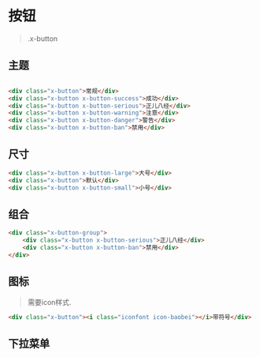 # 按钮

> .x-button 




## 主题
````html

<div class="x-button">常规</div>
<div class="x-button x-button-success">成功</div>
<div class="x-button x-button-serious">正儿八经</div>
<div class="x-button x-button-warning">注意</div>
<div class="x-button x-button-danger">警告</div>
<div class="x-button x-button-ban">禁用</div>


````

## 尺寸



````html
<div class="x-button x-button-large">大号</div>
<div class="x-button">默认</div>
<div class="x-button x-button-small">小号</div>
````


## 组合

````html
<div class="x-button-group">
    <div class="x-button x-button-serious">正儿八经</div>
    <div class="x-button x-button-ban">禁用</div>
</div>

````


## 图标

> 需要icon样式.

````html
<div class="x-button"><i class="iconfont icon-baobei"></i>带符号</div>
````

## 下拉菜单
